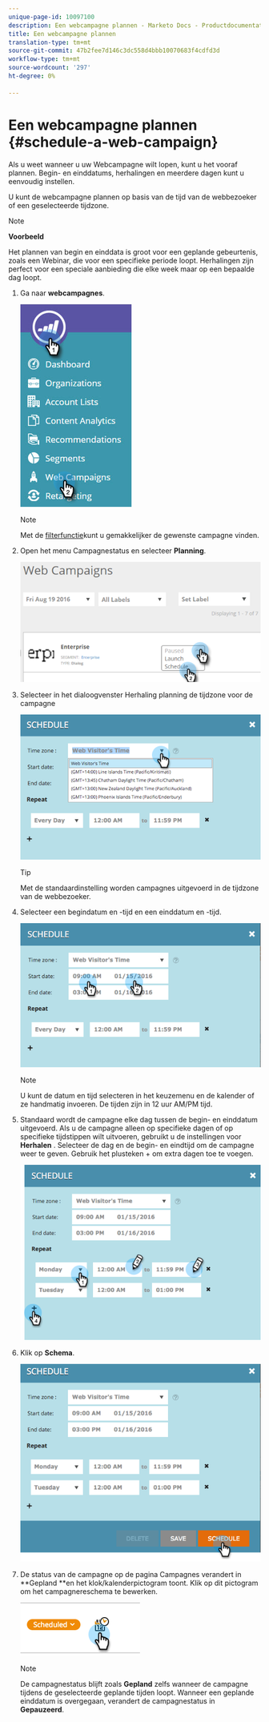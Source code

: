 ```yaml
---
unique-page-id: 10097100
description: Een webcampagne plannen - Marketo Docs - Productdocumentatie
title: Een webcampagne plannen
translation-type: tm+mt
source-git-commit: 47b2fee7d146c3dc558d4bbb10070683f4cdfd3d
workflow-type: tm+mt
source-wordcount: '297'
ht-degree: 0%

---
```



# Een webcampagne plannen {#schedule-a-web-campaign}

Als u weet wanneer u uw Webcampagne wilt lopen, kunt u het vooraf plannen. Begin- en einddatums, herhalingen en meerdere dagen kunt u eenvoudig instellen.

U kunt de webcampagne plannen op basis van de tijd van de webbezoeker of een geselecteerde tijdzone.

>[!NOTE]
>
>**Voorbeeld**
>
>Het plannen van begin en einddata is groot voor een geplande gebeurtenis, zoals een Webinar, die voor een specifieke periode loopt. Herhalingen zijn perfect voor een speciale aanbieding die elke week maar op een bepaalde dag loopt.

1. Ga naar **webcampagnes**.

   ![](assets/image2016-8-18-16-3a38-3a47.png)

   >[!NOTE]
   >
   >Met de [filterfunctie](filter-web-campaigns.md)kunt u gemakkelijker de gewenste campagne vinden.

1. Open het menu Campagnestatus en selecteer **Planning**.

   ![](assets/image2016-8-18-16-3a41-3a45.png)

1. Selecteer in het dialoogvenster Herhaling planning de tijdzone voor de campagne

   ![](assets/image2016-1-14-8-3a14-3a20.png)

   >[!TIP]
   >
   >Met de standaardinstelling worden campagnes uitgevoerd in de tijdzone van de webbezoeker.

1. Selecteer een begindatum en -tijd en een einddatum en -tijd.

   ![](assets/image2016-1-14-8-3a16-3a12.png)

   >[!NOTE]
   >
   >U kunt de datum en tijd selecteren in het keuzemenu en de kalender of ze handmatig invoeren. De tijden zijn in 12 uur AM/PM tijd.

1. Standaard wordt de campagne elke dag tussen de begin- en einddatum uitgevoerd. Als u de campagne alleen op specifieke dagen of op specifieke tijdstippen wilt uitvoeren, gebruikt u de instellingen voor **Herhalen** . Selecteer de dag en de begin- en eindtijd om de campagne weer te geven. Gebruik het plusteken + om extra dagen toe te voegen.

   ![](assets/image2016-1-14-8-3a19-3a37.png)

1. Klik op **Schema**.

   ![](assets/image2016-1-14-8-3a27-3a55.png)

1. De status van de campagne op de pagina Campagnes verandert in **Gepland **en het klok/kalenderpictogram toont. Klik op dit pictogram om het campagnereschema te bewerken.

   ![](assets/image2016-1-14-8-3a27-3a32.png)

   >[!NOTE]
   >
   >De campagnestatus blijft zoals **Gepland** zelfs wanneer de campagne tijdens de geselecteerde geplande tijden loopt. Wanneer een geplande einddatum is overgegaan, verandert de campagnestatus in **Gepauzeerd**.

